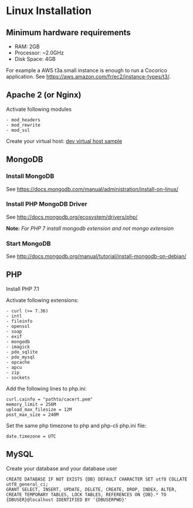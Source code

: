 # Linux Installation 

## Minimum hardware requirements
- RAM: 2GB
- Processor: ~2.0GHz
- Disk Space: 4GB

For example a AWS t3a.small instance is enough to run a Cocorico application. See https://aws.amazon.com/fr/ec2/instance-types/t3/.

## Apache 2 (or Nginx)

Activate following modules

    - mod_headers
    - mod_rewrite
    - mod_ssl

Create your virtual host: [dev virtual host sample](virtual-hosts.md)


## MongoDB 

### Install MongoDB 

See https://docs.mongodb.com/manual/administration/install-on-linux/

### Install PHP MongoDB Driver 

See http://docs.mongodb.org/ecosystem/drivers/php/
    
**Note:** *For PHP 7 install mongodb extension and not mongo extension*

### Start MongoDB 

See http://docs.mongodb.org/manual/tutorial/install-mongodb-on-debian/
    
    
## PHP
    
Install PHP 7.1

Activate following extensions:

    - curl (>= 7.36)
    - intl
    - fileinfo
    - openssl
    - soap
    - exif
    - mongodb
    - imagick
    - pdo_sqlite
    - pdo_mysql
    - opcache
    - apcu
    - zip
    - sockets
    
Add the following lines to php.ini:

    curl.cainfo = "pathto/cacert.pem"
    memory_limit = 256M
    upload_max_filesize = 12M
    post_max_size = 240M

Set the same php timezone to php and php-cli php.ini file:

    date.timezone = UTC  
        
        
## MySQL 

Create your database and your database user

    CREATE DATABASE IF NOT EXISTS {DB} DEFAULT CHARACTER SET utf8 COLLATE utf8_general_ci;
    GRANT SELECT, INSERT, UPDATE, DELETE, CREATE, DROP, INDEX, ALTER, CREATE TEMPORARY TABLES, LOCK TABLES, REFERENCES ON {DB}.* TO {DBUSER}@localhost IDENTIFIED BY '{DBUSERPWD}'
